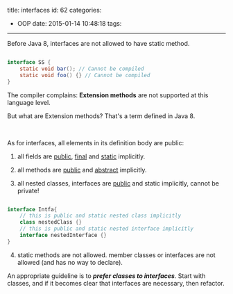 title: interfaces
id: 62
categories:
  - OOP
date: 2015-01-14 10:48:18
tags:
---

Before Java 8, interfaces are not allowed to have static method.

``` java

interface SS {
    static void bar(); // Cannot be compiled
    static void foo() {} // Cannot be compiled
}
```

The compiler complains: **Extension methods** are not supported at this language level.

But what are Extension methods? That's a term defined in Java 8.

&nbsp;

As for interfaces, all elements in its definition body are public:

1) all fields are <span style="text-decoration: underline;">public</span>, <span style="text-decoration: underline;">final</span> and <span style="text-decoration: underline;">static</span> implicitly.

2) all methods are <span style="text-decoration: underline;">public</span> and <span style="text-decoration: underline;">abstract</span> implicitly.

3) all nested classes, interfaces are <span style="text-decoration: underline;">public</span> and static implicitly, cannot be private!
``` java

interface Intfa{
    // this is public and static nested class implicitly
    class nestedClass {}
    // this is public and static nested interface implicitly
    interface nestedInterface {}
}
```

4) static methods are not allowed. member classes or interfaces are not allowed (and has no way to declare).

An appropriate guideline is to **_prefer classes to interfaces_**. Start with classes, and if it becomes clear that interfaces are necessary, then refactor.